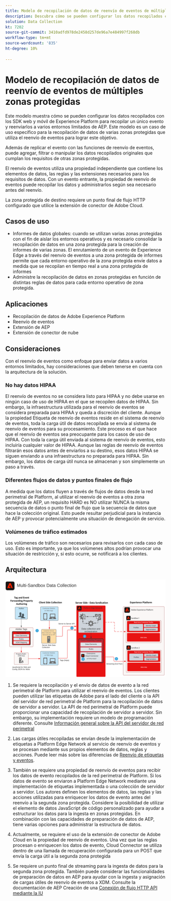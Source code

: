 ```yaml
---
title: Modelo de recopilación de datos de reenvío de eventos de múltiples zonas protegidas
description: Descubra cómo se pueden configurar los datos recopilados con los SDK web y móvil de Experience Platform para recopilar un único evento y reenviarlos a varias zonas protegidas de AEP.
solution: Data Collection
kt: 7202
source-git-commit: 3410adfd978de2458d257de96a7e484997f268db
workflow-type: tm+mt
source-wordcount: '835'
ht-degree: 10%

---
```



# Modelo de recopilación de datos de reenvío de eventos de múltiples zonas protegidas

Este modelo muestra cómo se pueden configurar los datos recopilados con los SDK web y móvil de Experience Platform para recopilar un único evento y reenviarlos a varios entornos limitados de AEP. Este modelo es un caso de uso específico para la recopilación de datos de varias zonas protegidas que utiliza el reenvío de eventos para lograr este objetivo.

Además de replicar el evento con las funciones de reenvío de eventos, puede agregar, filtrar o manipular los datos recopilados originales que cumplan los requisitos de otras zonas protegidas.

El reenvío de eventos utiliza una propiedad independiente que contiene los elementos de datos, las reglas y las extensiones necesarios para los requisitos de datos. Con un evento entrante, la propiedad de reenvío de eventos puede recopilar los datos y administrarlos según sea necesario antes del reenvío.

La zona protegida de destino requiere un punto final de flujo HTTP configurado que utilice la extensión de conector de Adobe Cloud.

## Casos de uso

* Informes de datos globales: cuando se utilizan varias zonas protegidas con el fin de aislar los entornos operativos y es necesario consolidar la recopilación de datos en una zona protegida para la creación de informes de varias zonas. El enrutamiento de un evento de Experience Edge a través del reenvío de eventos a una zona protegida de informes permite que cada entorno operativo de la zona protegida envíe datos a medida que se recopilan en tiempo real a una zona protegida de informes
* Administre la recopilación de datos en zonas protegidas en función de distintas reglas de datos para cada entorno operativo de zona protegida.

## Aplicaciones

* Recopilación de datos de Adobe Experience Platform
* Reenvío de eventos
* Extensión de AEP
* Extensión de conector de nube

## Consideraciones

Con el reenvío de eventos como enfoque para enviar datos a varios entornos limitados, hay consideraciones que deben tenerse en cuenta con la arquitectura de la solución.

### No hay datos HIPAA

El reenvío de eventos no se considera listo para HIPAA y no debe usarse en ningún caso de uso de HIPAA en el que se recopilen datos de HIPAA. Sin embargo, la infraestructura utilizada para el reenvío de eventos se considera preparada para HIPAA y queda a discreción del cliente. Aunque la propiedad Etiqueta de reenvío de eventos reside en el sistema de reenvío de eventos, toda la carga útil de datos recopilada se envía al sistema de reenvío de eventos para su procesamiento. Este proceso es el que hace que el reenvío de eventos sea preocupante para los casos de uso de HIPAA. Con toda la carga útil enviada al sistema de reenvío de eventos, esto incluiría cualquier valor de HIPAA. Aunque las reglas de reenvío de eventos filtrarán esos datos antes de enviarlos a su destino, esos datos HIPAA se siguen enviando a una infraestructura no preparada para HIPAA. Sin embargo, los datos de carga útil nunca se almacenan y son simplemente un paso a través.

### Diferentes flujos de datos y puntos finales de flujo

A medida que los datos fluyen a través de flujos de datos desde la red perimetral de Platform, al utilizar el reenvío de eventos a otra zona protegida de AEP, un requisito HARD es NO utilizar NUNCA la misma secuencia de datos o punto final de flujo que la secuencia de datos que hace la colección original. Esto puede resultar perjudicial para la instancia de AEP y provocar potencialmente una situación de denegación de servicio.

### Volúmenes de tráfico estimados

Los volúmenes de tráfico son necesarios para revisarlos con cada caso de uso. Esto es importante, ya que los volúmenes altos podrían provocar una situación de restricción y, si esto ocurre, se notificará a los clientes.

## Arquitectura

![Reenvío de eventos de zona protegida múltiple](assets/multi-sandbox-data-collection.png)

1. Se requiere la recopilación y el envío de datos de evento a la red perimetral de Platform para utilizar el reenvío de eventos. Los clientes pueden utilizar las etiquetas de Adobe para el lado del cliente o la API del servidor de red perimetral de Platform para la recopilación de datos de servidor a servidor. La API de red perimetral de Platform puede proporcionar una capacidad de recopilación de servidor a servidor. Sin embargo, su implementación requiere un modelo de programación diferente. Consulte [Información general sobre la API del servidor de red perimetral](https://experienceleague.adobe.com/docs/experience-platform/edge-network-server-api/overview.html?lang=en)

1. Las cargas útiles recopiladas se envían desde la implementación de etiquetas a Platform Edge Network al servicio de reenvío de eventos y se procesan mediante sus propios elementos de datos, reglas y acciones. Puede leer más sobre las diferencias de [Reenvío de etiquetas y eventos](https://experienceleague.adobe.com/docs/experience-platform/tags/event-forwarding/overview.html?lang=en#differences-from-tags).

1. También se requiere una propiedad de reenvío de eventos para recibir los datos de evento recopilados de la red perimetral de Platform. Si los datos de evento se enviaron a Platform Edge Network mediante una implementación de etiquetas implementada o una colección de servidor a servidor. Los autores definen los elementos de datos, las reglas y las acciones utilizadas para enriquecer los datos de evento antes del reenvío a la segunda zona protegida. Considere la posibilidad de utilizar el elemento de datos JavaScript de código personalizado para ayudar a estructurar los datos para la ingesta en zonas protegidas. En combinación con las capacidades de preparación de datos de AEP, tiene varias opciones para administrar la estructura de datos.

1. Actualmente, se requiere el uso de la extensión de conector de Adobe Cloud en la propiedad de reenvío de eventos. Una vez que las reglas procesan o enriquecen los datos de evento, Cloud Connector se utiliza dentro de una llamada de recuperación configurada para un POST que envía la carga útil a la segunda zona protegida

1. Se requiere un punto final de streaming para la ingesta de datos para la segunda zona protegida. También puede considerar las funcionalidades de preparación de datos en AEP para ayudar con la ingesta y asignación de cargas útiles de reenvío de eventos a XDM. Consulte la documentación de AEP Creación de una [Conexión de flujo HTTP API mediante la IU](https://experienceleague.adobe.com/docs/experience-platform/sources/ui-tutorials/create/streaming/http.html?lang=es)
